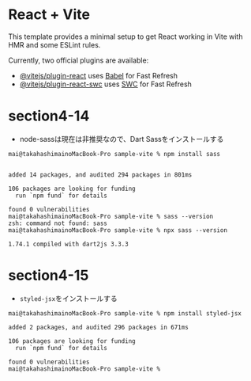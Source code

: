 # React + Vite

This template provides a minimal setup to get React working in Vite with HMR and some ESLint rules.

Currently, two official plugins are available:

- [@vitejs/plugin-react](https://github.com/vitejs/vite-plugin-react/blob/main/packages/plugin-react/README.md) uses [Babel](https://babeljs.io/) for Fast Refresh
- [@vitejs/plugin-react-swc](https://github.com/vitejs/vite-plugin-react-swc) uses [SWC](https://swc.rs/) for Fast Refresh

# section4-14
- node-sassは現在は非推奨なので、Dart Sassをインストールする
```
mai@takahashimainoMacBook-Pro sample-vite % npm install sass


added 14 packages, and audited 294 packages in 801ms

106 packages are looking for funding
  run `npm fund` for details

found 0 vulnerabilities
mai@takahashimainoMacBook-Pro sample-vite % sass --version
zsh: command not found: sass
mai@takahashimainoMacBook-Pro sample-vite % npx sass --version

1.74.1 compiled with dart2js 3.3.3
```
# section4-15
- `styled-jsx`をインストールする
```
mai@takahashimainoMacBook-Pro sample-vite % npm install styled-jsx

added 2 packages, and audited 296 packages in 671ms

106 packages are looking for funding
  run `npm fund` for details

found 0 vulnerabilities
mai@takahashimainoMacBook-Pro sample-vite %                            
```